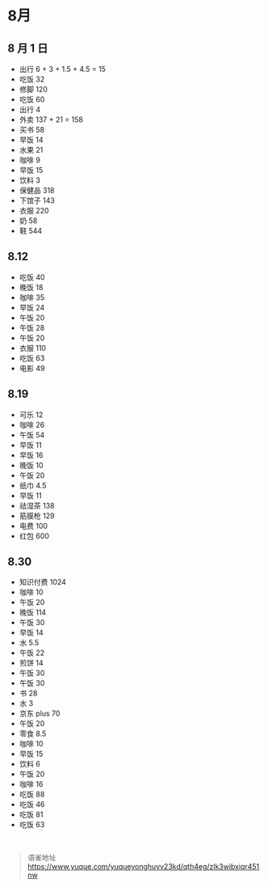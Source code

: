 # 8月
## 8 月 1 日

- 出行 6 + 3 + 1.5 + 4.5 = 15
- 吃饭 32
- 修脚 120
- 吃饭 60
- 出行 4
- 外卖 137 + 21 = 158
- 买书 58
- 早饭 14
- 水果 21
- 咖啡 9
- 早饭 15
- 饮料 3
- 保健品 318
- 下馆子 143
- 衣服 220
- 奶 58
- 鞋 544

## 8.12

- 吃饭 40
- 晚饭 18
- 咖啡 35
- 早饭 24
- 午饭 20
- 午饭 28
- 午饭 20
- 衣服 110
- 吃饭 63
- 电影 49

## 8.19

- 可乐 12
- 咖啡 26
- 午饭 54
- 早饭 11
- 早饭 16
- 晚饭 10
- 午饭 20
- 纸巾 4.5
- 早饭 11
- 祛湿茶 138
- 筋膜枪 129
- 电费 100
- 红包 600

## 8.30

- 知识付费 1024
- 咖啡 10
- 午饭 20
- 晚饭 114
- 午饭 30
- 早饭 14
- 水 5.5
- 午饭 22
- 煎饼 14
- 午饭 30
- 午饭 30
- 书 28
- 水 3
- 京东 plus 70
- 午饭 20
- 零食 8.5
- 咖啡 10
- 早饭 15
- 饮料 6
- 午饭 20
- 咖啡 16
- 吃饭 88
- 吃饭 46
- 吃饭 81
- 吃饭 63

<br>
  
> 语雀地址 https://www.yuque.com/yuqueyonghuyv23kd/qth4eg/zlk3wibxiqr451nw